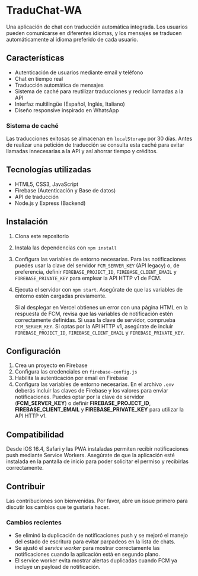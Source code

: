 # TraduChat-WA

Una aplicación de chat con traducción automática integrada. Los usuarios pueden comunicarse en diferentes idiomas, y los mensajes se traducen automáticamente al idioma preferido de cada usuario.

## Características

- Autenticación de usuarios mediante email y teléfono
- Chat en tiempo real
- Traducción automática de mensajes
- Sistema de caché para reutilizar traducciones y reducir llamadas a la API
- Interfaz multilingüe (Español, Inglés, Italiano)
- Diseño responsive inspirado en WhatsApp

### Sistema de caché

Las traducciones exitosas se almacenan en `localStorage` por 30 días. Antes de
realizar una petición de traducción se consulta esta caché para evitar llamadas
innecesarias a la API y así ahorrar tiempo y créditos.

## Tecnologías utilizadas

- HTML5, CSS3, JavaScript
- Firebase (Autenticación y Base de datos)
- API de traducción
- Node.js y Express (Backend)

## Instalación

1. Clona este repositorio
2. Instala las dependencias con `npm install`
3. Configura las variables de entorno necesarias. Para las notificaciones puedes
   usar la clave del servidor `FCM_SERVER_KEY` (API legacy) o, de preferencia,
   definir `FIREBASE_PROJECT_ID`, `FIREBASE_CLIENT_EMAIL` y
   `FIREBASE_PRIVATE_KEY` para emplear la API HTTP v1 de FCM.
4. Ejecuta el servidor con `npm start`. Asegúrate de que las variables de
   entorno estén cargadas previamente.

   Si al desplegar en Vercel obtienes un error con una página HTML en la
   respuesta de FCM, revisa que las variables de notificación estén correctamente
   definidas. Si usas la clave de servidor, comprueba `FCM_SERVER_KEY`. Si optas
   por la API HTTP v1, asegúrate de incluir `FIREBASE_PROJECT_ID`,
   `FIREBASE_CLIENT_EMAIL` y `FIREBASE_PRIVATE_KEY`.

## Configuración

1. Crea un proyecto en Firebase
2. Configura las credenciales en `firebase-config.js`
3. Habilita la autenticación por email en Firebase
4. Configura las variables de entorno necesarias. En el archivo `.env` deberás incluir
   las claves de Firebase y los valores para enviar notificaciones. Puedes optar por
   la clave de servidor (**FCM_SERVER_KEY**) o definir **FIREBASE_PROJECT_ID**,
   **FIREBASE_CLIENT_EMAIL** y **FIREBASE_PRIVATE_KEY** para utilizar la API HTTP v1.

## Compatibilidad

Desde iOS 16.4, Safari y las PWA instaladas permiten recibir notificaciones push
mediante Service Workers. Asegúrate de que la aplicación esté instalada en la
pantalla de inicio para poder solicitar el permiso y recibirlas correctamente.

## Contribuir

Las contribuciones son bienvenidas. Por favor, abre un issue primero para discutir los cambios que te gustaría hacer.

### Cambios recientes

- Se eliminó la duplicación de notificaciones push y se mejoró el manejo del estado de escritura para evitar parpadeos en la lista de chats.
- Se ajustó el *service worker* para mostrar correctamente las notificaciones cuando la aplicación está en segundo plano.
- El service worker evita mostrar alertas duplicadas cuando FCM ya incluye un payload de notificación.
